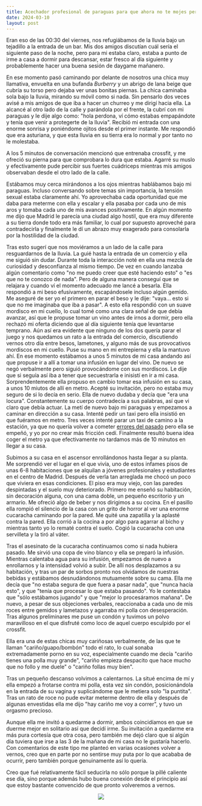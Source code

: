 ```yaml
---
title: Acechador profesional de paraguas para que ahora no te mojes pero te mojes después. Madrid. Marzo de 2024
date: 2024-03-10
layout: post
---
```


Eran eso de las 00:30 del viernes, nos refugiábamos de la lluvia bajo un tejadillo a la entrada de un bar. Mis dos amigos discutían cuál sería el siguiente paso de la noche, pero para mi estaba claro, estaba a punto de irme a casa a dormir para descansar, estar fresco al día siguiente y probablemente hacer una buena sesión de daygame mañanero.

En ese momento pasó caminando por delante de nosotros una chica muy llamativa, envuelta en una bufanda *Burberry* y un abrigo de lana beige que cubría su torso pero dejaba ver unas bonitas piernas. La chica caminaba sola bajo la lluvia, mirando su móvil como si nada. Sin pensarlo dos veces avisé a mis amigos de que iba a hacer un churreo y me dirigí hacia ella. La alcancé al otro lado de la calle y parándola por el frente, la cubrí con mi paraguas y le dije algo como: "hola perdona, ví cómo estabas empapándote y tenía que venir a protegerte de la lluvia". Recibió mi entrada con una enorme sonrisa y poniéndome ojitos desde el primer instante. Me respondió que era asturiana, y que esta lluvia en su tierra era lo normal y por tanto no le molestaba.

A los 5 minutos de conversación mencionó que entrenaba crossfit, y me ofreció su pierna para que comprobara lo dura que estaba. Agarré su muslo y efectivamente pude percibir sus fuertes cuádriceps mientras mis amigos observaban desde el otro lado de la calle.

Estábamos muy cerca mirándonos a los ojos mientras hablábamos bajo mi paraguas. Incluso conversando sobre temas sin importancia, la tensión sexual estaba claramente ahí. Yo aprovechaba cada oportunidad que me daba para meterme con ella y escalar y ella pasaba por cada uno de mis aros y tomaba cada uno de mis avances positivamente. En algún momento me dijo que Madrid le parecía una ciudad algo hostil, que era muy diferente a su tierra donde todo era más familiar, lo cual por supuesto aproveché para contradecirla y finalmente le dí un abrazo muy exagerado para consolarla por la hostilidad de la ciudad.

Tras esto sugerí que nos moviéramos a un lado de la calle para resguardarnos de la lluvia. La guié hasta la entrada de un comercio y ella me siguió sin dudar. Durante toda la interacción noté en ella una mezcla de curiosidad y desconfianza al mismo tiempo. De vez en cuando lanzaba algún comentario como "no me puedo creer que esté haciendo esto" o "es que no te conozco de nada". Pero de alguna manera conseguí que se relajara y cuando ví el momento adecuado me lancé a besarla. Ella respondió a mi beso efusivamente, escapándosele incluso algún gemido. Me aseguré de ser yo el primero en parar el beso y le dije: "vaya... esto si que no me imaginaba que iba a pasar". A esto ella respondió con un suave mordisco en mi cuello, lo cual tomé como una clara señal de que debía avanzar, así que le propuse tomar un vino antes de irnos a dormir, pero ella rechazó mi oferta diciendo que al día siguiente tenía que levantarse temprano. Aún así era evidente que ninguno de los dos quería parar el juego y nos quedamos un rato a la entrada del comercio, discutiendo vernos otro día entre besos, lametones, y alguno más de sus provocativos mordiscos en mi cuello. Puse su mano en mi entrepierna y ella la mantuvo ahí. En ese momento estábamos a unos 5 minutos de mi casa andando así que propuse ir a allí a tomar una infusión en lugar del vino. De nuevo se negó verbalmente pero siguió provocándome con sus mordiscos. Le dije que si seguía así iba a tener que secuestrarla e inisistí en ir a mi casa. Sorprendentemente ella propuso en cambio tomar esa infusión en su casa, a unos 10 miutos de allí en metro. Acepté su invitación, pero no estaba muy seguro de si lo decía en serio. Ella de nuevo dudaba y decía que "era una locura". Constantemente su cuerpo contradecía a sus palabras, así que vi claro que debía actuar. La metí de nuevo bajo mi paraguas y empezamos a caminar en dirección a su casa. Intenté pedir un taxi pero ella insistió en que fuéramos en metro. Tres veces intenté parar un taxi de camino a la estación, ya que no quería volver a cometer [errores del pasado](https://freedaygame.github.io/2023/10/24/madrid.html) pero ella se empeñó, y yo por no crear más fricción cedí. Finalmente resultó buena idea coger el metro ya que efectivamente no tardamos más de 10 minutos en llegar a su casa.

Subimos a su casa en el ascensor enrollándonos hasta llegar a su planta. Me sorprendió ver el lugar en el que vivía, uno de estos infames pisos de unas 6-8 habitaciones que se alquilan a jóvenes profesionales y estudiantes en el centro de Madrid. Después de verla tan arreglada me chocó un poco que viviera en esas condiciones. El piso era muy viejo, con las paredes despintadas y el suelo muy deteriorado. Primero me enseñó su habitación, sin decoración alguna, con una cama doble, un pequeño escritorio y un armario. Me ofreció algo de beber y nos dirigimos a su cocina. En el pasillo ella rompió el silencio de la casa con un grito de horror al ver una enorme cucaracha caminando por la pared. Me quité una zapatilla y la aplasté contra la pared. Ella corrió a la cocina a por algo para agarrar al bicho y mientras tanto yo lo rematé contra el suelo. Cogió la cucaracha con una servilleta y la tiró al váter.

Tras el asesinato de la cucaracha continuamos como si nada hubiera pasado. Me sirvió una copa de vino blanco y ella se preparó la infusión. Mientras calentaba agua para su infusión, empezamos de nuevo a enrollarnos y la intensidad volvió a subir. De allí nos desplazamos a su habitación, y tras un par de sorbos pronto nos olvidamos de nuestras bebidas y estábamos desnudándonos mutuamente sobre su cama. Ella me decía que "no estaba segura de que fuera a pasar nada", que "nunca hacía esto", y que "tenía que procesar lo que estaba pasando". Yo le contestaba que "sólo estábamos jugando" y que "mejor lo procesáramos mañana". De nuevo, a pesar de sus objeciones verbales, reaccionaba a cada uno de mis roces entre gemidos y lametazos y agarraba mi polla con desesperación. Tras algunos preliminares me puse un condón y tuvimos un polvo maravilloso en el que disfruté como loco de aquel cuerpo esculpido por el crossfit.

Ella era una de estas chicas muy cariñosas verbalmente, de las que te llaman "cariño/guapo/bombón" todo el rato, lo cual sonaba extremadamente porno en su voz, especialmente cuando me decía "cariño tienes una polla muy grande", "cariño empieza despacito que hace mucho que no follo y me duele" o "cariño follas muy bien".

Tras un pequeño descanso volvimos a calentarnos. La situé encima de mí y ella empezó a frotarse contra mi polla, esta vez sin condón, posicionándola en la entrada de su vagina y suplicándome que le metiera solo "la puntita". Tras un rato de roce no pude evitar meterme dentro de ella y después de algunas envestidas ella me dijo "hay cariño me voy a correr", y tuvo un orgasmo precioso.

Aunque ella me invitó a quedarme a dormir, ambos coincidíamos en que se duerme mejor en solitario así que decidí irme. Su invitación a quedarme era más pura cortesía que otra cosa, pero también me dejó claro que si algún día tuviera que irse a las 3 de la mañana de mi casa no le gustaría hacerlo. Con comentarios de este tipo me planteó en varias ocasiones volver a vernos, creo que en parte por no sentirse muy puta por lo que acababa de ocurrir, pero también porque genuinamente así lo quería.

Creo que fué relativamente fácil seducirla no sólo porque la pillé caliente ese día, sino porque además hubo buena conexión desde el principio así que estoy bastante convencido de que pronto volveremos a vernos.

<figure align="center">
  <img src="../../../docs/assets/2024-03-10-madrid/img_8894.jpg">
  <figcaption></figcaption>
</figure>